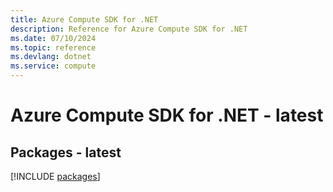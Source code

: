 ```yaml
---
title: Azure Compute SDK for .NET
description: Reference for Azure Compute SDK for .NET
ms.date: 07/10/2024
ms.topic: reference
ms.devlang: dotnet
ms.service: compute
---
```

# Azure Compute SDK for .NET - latest
## Packages - latest
[!INCLUDE [packages](compute-index.md)]